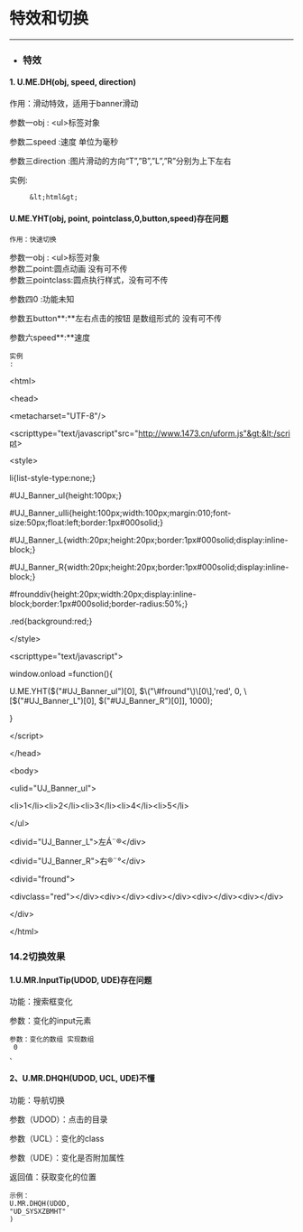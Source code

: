 # 特效和切换

---

* ### 特效

#### 1. U.ME.DH\(obj, speed, direction\)

作用：滑动特效，适用于banner滑动

参数一obj : &lt;ul&gt;标签对象

参数二speed :速度 单位为毫秒

参数三direction :图片滑动的方向“T”,”B”,”L”,”R”分别为上下左右

实例:

         &lt;html&gt;





#### U.ME.YHT\(obj, point, pointclass,0,button,speed\)存在问题

```
作用：快速切换
```

参数一obj : &lt;ul&gt;标签对象  
参数二point:圆点动画 没有可不传  
参数三pointclass:圆点执行样式，没有可不传

参数四0 :功能未知

参数五button**:**左右点击的按钮 是数组形式的 没有可不传

参数六speed**:**速度

```
实例 
: 
```

&lt;html&gt;

&lt;head&gt;

&lt;metacharset="UTF-8"/&gt;

&lt;scripttype="text/javascript"src="http://www.1473.cn/uform.js"&gt;&lt;/script&gt;

&lt;style&gt;

li{list-style-type:none;}

\#UJ\_Banner\_ul{height:100px;}

\#UJ\_Banner\_ulli{height:100px;width:100px;margin:010;font-size:50px;float:left;border:1px\#000solid;}

\#UJ\_Banner\_L{width:20px;height:20px;border:1px\#000solid;display:inline-block;}

\#UJ\_Banner\_R{width:20px;height:20px;border:1px\#000solid;display:inline-block;}

\#frounddiv{height:20px;width:20px;display:inline-block;border:1px\#000solid;border-radius:50%;}

.red{background:red;}

&lt;/style&gt;

&lt;scripttype="text/javascript"&gt;

window.onload =function\(\){

U.ME.YHT\($\("\#UJ\_Banner\_ul"\)\[0\], $\("\#fround"\)\[0\],'red', 0, \[$\("\#UJ\_Banner\_L"\)\[0\], $\("\#UJ\_Banner\_R"\)\[0\]\], 1000\);

}

&lt;/script&gt;

&lt;/head&gt;

&lt;body&gt;

&lt;ulid="UJ\_Banner\_ul"&gt;

&lt;li&gt;1&lt;/li&gt;&lt;li&gt;2&lt;/li&gt;&lt;li&gt;3&lt;/li&gt;&lt;li&gt;4&lt;/li&gt;&lt;li&gt;5&lt;/li&gt;

&lt;/ul&gt;

&lt;divid="UJ\_Banner\_L"&gt;左Á¨®&lt;/div&gt;

&lt;divid="UJ\_Banner\_R"&gt;右®¨°&lt;/div&gt;

&lt;divid="fround"&gt;

&lt;divclass="red"&gt;&lt;/div&gt;&lt;div&gt;&lt;/div&gt;&lt;div&gt;&lt;/div&gt;&lt;div&gt;&lt;/div&gt;&lt;div&gt;&lt;/div&gt;

&lt;/div&gt;

&lt;/html&gt;



### 14.2切换效果

#### 1.U.MR.InputTip\(UDOD, UDE\)存在问题

功能：搜索框变化

参数：变化的input元素

```
参数：变化的数组 实现数组
 0 
、

```



#### 2、U.MR.DHQH\(UDOD, UCL, UDE\)不懂

功能：导航切换

参数（UDOD）：点击的目录

参数（UCL）：变化的class

参数（UDE）：变化是否附加属性

返回值：获取变化的位置

```
示例：
U.MR.DHQH(UDOD, 
"UD_SYSXZBMHT"
) 
```



